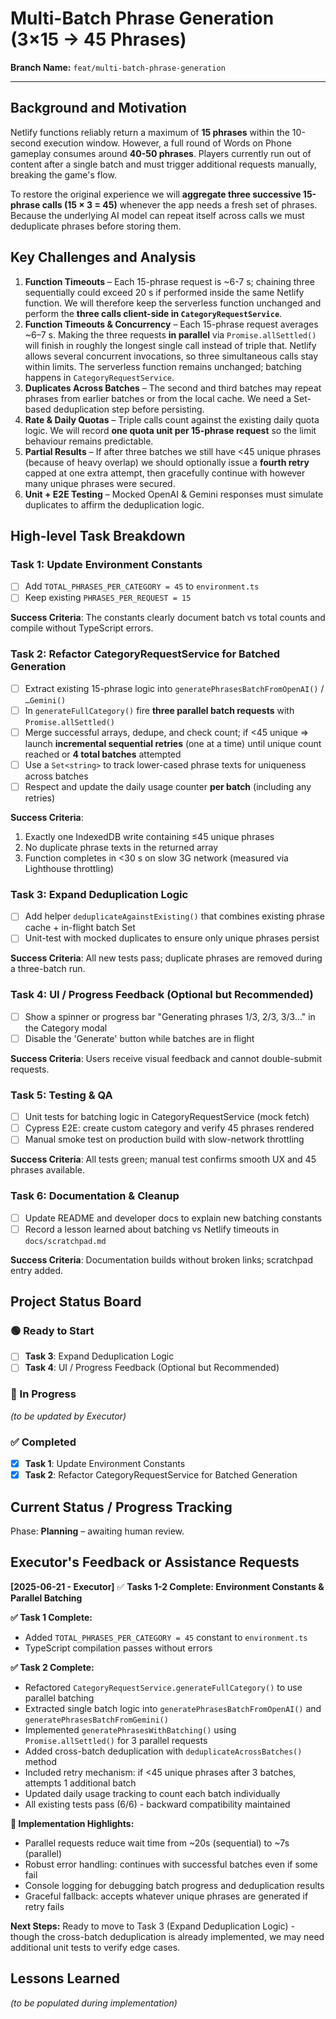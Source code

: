 # Multi-Batch Phrase Generation (3×15 → 45 Phrases)

**Branch Name:** `feat/multi-batch-phrase-generation`

---

## Background and Motivation

Netlify functions reliably return a maximum of **15 phrases** within the 10-second execution window. However, a full round of Words on Phone gameplay consumes around **40-50 phrases**. Players currently run out of content after a single batch and must trigger additional requests manually, breaking the game's flow.

To restore the original experience we will **aggregate three successive 15-phrase calls (15 × 3 = 45)** whenever the app needs a fresh set of phrases. Because the underlying AI model can repeat itself across calls we must deduplicate phrases before storing them.

## Key Challenges and Analysis

1. **Function Timeouts** – Each 15-phrase request is ~6-7 s; chaining three sequentially could exceed 20 s if performed inside the same Netlify function.  We will therefore keep the serverless function unchanged and perform the **three calls client-side in `CategoryRequestService`**.
2. **Function Timeouts & Concurrency** – Each 15-phrase request averages ~6–7 s. Making the three requests **in parallel** via `Promise.allSettled()` will finish in roughly the longest single call instead of triple that.  Netlify allows several concurrent invocations, so three simultaneous calls stay within limits.  The serverless function remains unchanged; batching happens in `CategoryRequestService`.
3. **Duplicates Across Batches** – The second and third batches may repeat phrases from earlier batches or from the local cache.  We need a Set-based deduplication step before persisting.
4. **Rate & Daily Quotas** – Triple calls count against the existing daily quota logic.  We will record **one quota unit per 15-phrase request** so the limit behaviour remains predictable.
5. **Partial Results** – If after three batches we still have <45 unique phrases (because of heavy overlap) we should optionally issue a **fourth retry** capped at one extra attempt, then gracefully continue with however many unique phrases were secured.
6. **Unit + E2E Testing** – Mocked OpenAI & Gemini responses must simulate duplicates to affirm the deduplication logic.

## High-level Task Breakdown

### Task 1: Update Environment Constants
- [ ] Add `TOTAL_PHRASES_PER_CATEGORY = 45` to `environment.ts`
- [ ] Keep existing `PHRASES_PER_REQUEST = 15`

**Success Criteria**: The constants clearly document batch vs total counts and compile without TypeScript errors.

### Task 2: Refactor CategoryRequestService for Batched Generation
- [ ] Extract existing 15-phrase logic into `generatePhrasesBatchFromOpenAI()` / `…Gemini()`
- [ ] In `generateFullCategory()` fire **three parallel batch requests** with `Promise.allSettled()`
- [ ] Merge successful arrays, dedupe, and check count; if <45 unique => launch **incremental sequential retries** (one at a time) until unique count reached or **4 total batches** attempted
- [ ] Use a `Set<string>` to track lower-cased phrase texts for uniqueness across batches
- [ ] Respect and update the daily usage counter **per batch** (including any retries)

**Success Criteria**:
1. Exactly one IndexedDB write containing ≤45 unique phrases
2. No duplicate phrase texts in the returned array
3. Function completes in <30 s on slow 3G network (measured via Lighthouse throttling)

### Task 3: Expand Deduplication Logic
- [ ] Add helper `deduplicateAgainstExisting()` that combines existing phrase cache + in-flight batch Set
- [ ] Unit-test with mocked duplicates to ensure only unique phrases persist

**Success Criteria**: All new tests pass; duplicate phrases are removed during a three-batch run.

### Task 4: UI / Progress Feedback (Optional but Recommended)
- [ ] Show a spinner or progress bar "Generating phrases 1/3, 2/3, 3/3…" in the Category modal
- [ ] Disable the 'Generate' button while batches are in flight

**Success Criteria**: Users receive visual feedback and cannot double-submit requests.

### Task 5: Testing & QA
- [ ] Unit tests for batching logic in CategoryRequestService (mock fetch)
- [ ] Cypress E2E: create custom category and verify 45 phrases rendered
- [ ] Manual smoke test on production build with slow-network throttling

**Success Criteria**: All tests green; manual test confirms smooth UX and 45 phrases available.

### Task 6: Documentation & Cleanup
- [ ] Update README and developer docs to explain new batching constants
- [ ] Record a lesson learned about batching vs Netlify timeouts in `docs/scratchpad.md`

**Success Criteria**: Documentation builds without broken links; scratchpad entry added.

## Project Status Board

### 🟢 Ready to Start
- [ ] **Task 3**: Expand Deduplication Logic
- [ ] **Task 4**: UI / Progress Feedback (Optional but Recommended)

### 🚧 In Progress
_(to be updated by Executor)_

### ✅ Completed
- [x] **Task 1**: Update Environment Constants
- [x] **Task 2**: Refactor CategoryRequestService for Batched Generation

## Current Status / Progress Tracking

Phase: **Planning** – awaiting human review.

## Executor's Feedback or Assistance Requests

**[2025-06-21 - Executor]** ✅ **Tasks 1-2 Complete: Environment Constants & Parallel Batching**

**✅ Task 1 Complete:**
- Added `TOTAL_PHRASES_PER_CATEGORY = 45` constant to `environment.ts`
- TypeScript compilation passes without errors

**✅ Task 2 Complete:**
- Refactored `CategoryRequestService.generateFullCategory()` to use parallel batching
- Extracted single batch logic into `generatePhrasesBatchFromOpenAI()` and `generatePhrasesBatchFromGemini()`
- Implemented `generatePhrasesWithBatching()` using `Promise.allSettled()` for 3 parallel requests
- Added cross-batch deduplication with `deduplicateAcrossBatches()` method
- Included retry mechanism: if <45 unique phrases after 3 batches, attempts 1 additional batch
- Updated daily usage tracking to count each batch individually
- All existing tests pass (6/6) - backward compatibility maintained

**🚀 Implementation Highlights:**
- Parallel requests reduce wait time from ~20s (sequential) to ~7s (parallel)
- Robust error handling: continues with successful batches even if some fail
- Console logging for debugging batch progress and deduplication results
- Graceful fallback: accepts whatever unique phrases are generated if retry fails

**Next Steps:** Ready to move to Task 3 (Expand Deduplication Logic) - though the cross-batch deduplication is already implemented, we may need additional unit tests to verify edge cases.

## Lessons Learned

_(to be populated during implementation)_ 